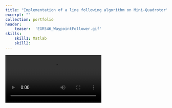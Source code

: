 ```yaml
---
title: "Implementation of a line following algorithm on Mini-Quadrotor"
excerpt: ""
collection: portfolio
header:
    teaser:  'EGR546_WaypointFollower.gif'
skills:
    skill1: Matlab
    skill2: 
---
```



<video controls src="/images/EGR546_LineFollower_Compressed.mp4" style="max-height: 730px;" title="Title"></video>



